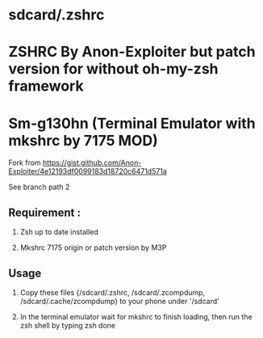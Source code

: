 # sdcard/.zshrc

# ZSHRC By Anon-Exploiter but patch version for without oh-my-zsh framework
# Sm-g130hn (Terminal Emulator with mkshrc by 7175 MOD)

Fork from https://gist.github.com/Anon-Exploiter/4e12193df0099183d18720c6471d571a

See branch path 2

## Requirement :

1. Zsh up to date installed 

2. Mkshrc 7175 origin or patch version by M3P


## Usage

1. Copy these files {/sdcard/.zshrc, /sdcard/.zcompdump, /sdcard/.cache/zcompdump} to your phone under '/sdcard'

2. In the terminal emulator wait for mkshrc to finish loading, then run the zsh shell by typing zsh
done
